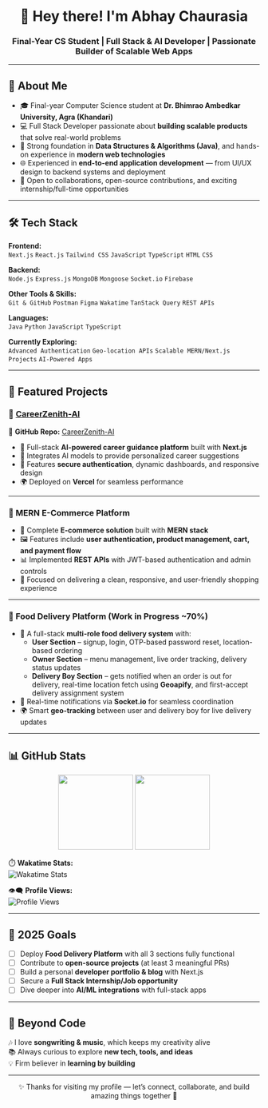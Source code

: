 <h1 align="center">👋 Hey there! I'm Abhay Chaurasia</h1>
<h3 align="center">Final-Year CS Student | Full Stack & AI Developer | Passionate Builder of Scalable Web Apps</h3>

---

## 🚀 About Me  

- 🎓 Final-year Computer Science student at **Dr. Bhimrao Ambedkar University, Agra (Khandari)**  
- 💻 Full Stack Developer passionate about **building scalable products** that solve real-world problems  
- 🧠 Strong foundation in **Data Structures & Algorithms (Java)**, and hands-on experience in **modern web technologies**  
- 🌐 Experienced in **end-to-end application development** — from UI/UX design to backend systems and deployment  
- 🤝 Open to collaborations, open-source contributions, and exciting internship/full-time opportunities  

---

## 🛠️ Tech Stack  

**Frontend:**  
`Next.js` `React.js` `Tailwind CSS` `JavaScript` `TypeScript` `HTML` `CSS`  

**Backend:**  
`Node.js` `Express.js` `MongoDB` `Mongoose` `Socket.io` `Firebase`  

**Other Tools & Skills:**  
`Git & GitHub` `Postman` `Figma` `Wakatime` `TanStack Query` `REST APIs`  

**Languages:**  
`Java` `Python` `JavaScript` `TypeScript`  

**Currently Exploring:**  
`Advanced Authentication` `Geo-location APIs` `Scalable MERN/Next.js Projects` `AI-Powered Apps`  

---

## 🌟 Featured Projects  

### 🔹 [CareerZenith-AI](https://career-zenith-ai.vercel.app)  
📌 **GitHub Repo:** [CareerZenith-AI](https://github.com/abhay2321/CareerZenith-AI)  
- 🚀 Full-stack **AI-powered career guidance platform** built with **Next.js**  
- 🤖 Integrates AI models to provide personalized career suggestions  
- 🔐 Features **secure authentication**, dynamic dashboards, and responsive design  
- 🌍 Deployed on **Vercel** for seamless performance  

---

### 🔹 MERN E-Commerce Platform  
- 🛒 Complete **E-commerce solution** built with **MERN stack**  
- 🖼️ Features include **user authentication, product management, cart, and payment flow**  
- 📊 Implemented **REST APIs** with JWT-based authentication and admin controls  
- 🎨 Focused on delivering a clean, responsive, and user-friendly shopping experience  

---

### 🔹 Food Delivery Platform (Work in Progress ~70%)  
- 🍴 A full-stack **multi-role food delivery system** with:  
  - **User Section** – signup, login, OTP-based password reset, location-based ordering  
  - **Owner Section** – menu management, live order tracking, delivery status updates  
  - **Delivery Boy Section** – gets notified when an order is out for delivery, real-time location fetch using **Geoapify**, and first-accept delivery assignment system  
- 🔔 Real-time notifications via **Socket.io** for seamless coordination  
- 🌍 Smart **geo-tracking** between user and delivery boy for live delivery updates  

---

## 📊 GitHub Stats  

<p align="center">
  <img src="https://github-readme-stats.vercel.app/api?username=abhay2321&show_icons=true&theme=react" height="150" />
  <img src="https://github-readme-stats.vercel.app/api/top-langs/?username=abhay2321&layout=compact&theme=react" height="150" />
</p>  

⏱️ **Wakatime Stats:**  
![Wakatime Stats](https://github-readme-stats.vercel.app/api/wakatime?username=abhay2321&theme=react)  

👁️‍🗨️ **Profile Views:**  
![Profile Views](https://komarev.com/ghpvc/?username=abhay2321&style=flat-square&color=blue)  

---

## 🎯 2025 Goals  

- [ ] Deploy **Food Delivery Platform** with all 3 sections fully functional  
- [ ] Contribute to **open-source projects** (at least 3 meaningful PRs)  
- [ ] Build a personal **developer portfolio & blog** with Next.js  
- [ ] Secure a **Full Stack Internship/Job opportunity**  
- [ ] Dive deeper into **AI/ML integrations** with full-stack apps  

---

## 🌱 Beyond Code  

🎶 I love **songwriting & music**, which keeps my creativity alive  
📚 Always curious to explore **new tech, tools, and ideas**  
💡 Firm believer in **learning by building**  

---

<p align="center">✨ Thanks for visiting my profile — let’s connect, collaborate, and build amazing things together 🚀</p>
